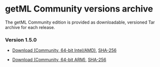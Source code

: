 <!-- # Installing from versioned archives -->
# getML Community versions archive

The getML Community edition is provided as downloadable, versioned Tar archive for each release.

### Version 1.5.0

- [Download (Community, 64-bit Intel/AMD)](https://static.getml.com/download/1.5.0/getml-community-1.5.0-amd64-linux.tar.gz), [SHA-256](https://static.getml.com/download/1.5.0/getml-community-1.5.0-amd64-linux.tar.gz.sha256)

- [Download (Community, 64-bit ARM)](https://static.getml.com/download/1.5.0/getml-community-1.5.0-arm64-linux.tar.gz), [SHA-256](https://static.getml.com/download/1.5.0/getml-community-1.5.0-arm64-linux.tar.gz.sha256)
